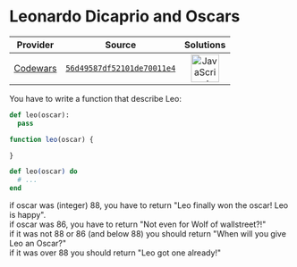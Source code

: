 [_metadata_:generated]: - "true"

# Leonardo Dicaprio and Oscars

<!-- INFO TABLE BEGIN -->

| Provider                                        | Source                                                                               | Solutions                                                                                                                                                    |
| :---------------------------------------------: | :----------------------------------------------------------------------------------: | :----------------------------------------------------------------------------------------------------------------------------------------------------------: |
| [Codewars](../../../docs/providers/Codewars.md) | [`56d49587df52101de70011e4`](https://www.codewars.com/kata/56d49587df52101de70011e4) | [<img src="https://res.cloudinary.com/rascaltwo/image/upload/v1631924076/javascript_ehszr7.svg" alt="JavaScript" title="JavaScript" width="50" />](solve.js) |

<!-- INFO TABLE END -->

You have to write a function that describe Leo:
```python
def leo(oscar):
  pass
```
```javascript
function leo(oscar) {

}
```
```elixir
def leo(oscar) do
  # ...
end
```

if oscar was (integer) 88, you have to return "Leo finally won the oscar! Leo is happy".</br>
if oscar was 86, you have to return "Not even for Wolf of wallstreet?!"</br>
if it was not 88 or 86 (and below 88) you should return "When will you give Leo an Oscar?"</br>
if it was over 88 you should return "Leo got one already!"
